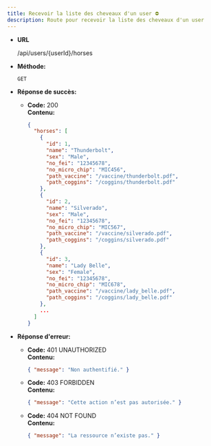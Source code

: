 ```yaml
---
title: Recevoir la liste des cheveaux d'un user ⛔
description: Route pour recevoir la liste des cheveaux d'un user
---
```


* **URL**

  /api/users/{userId}/horses

* **Méthode:**
  
  `GET`

* **Réponse de succès:**
  
  * **Code:** 200 <br />
    **Contenu:** 
    ```json
    {
      "horses": [
        {
          "id": 1,
          "name": "Thunderbolt",
          "sex": "Male",
          "no_fei": "12345678",
          "no_micro_chip": "MIC456",
          "path_vaccine": "/vaccine/thunderbolt.pdf",
          "path_coggins": "/coggins/thunderbolt.pdf"
        },
        {
          "id": 2,
          "name": "Silverado",
          "sex": "Male",
          "no_fei": "12345678",
          "no_micro_chip": "MIC567",
          "path_vaccine": "/vaccine/silverado.pdf",
          "path_coggins": "/coggins/silverado.pdf"
        },
        {
          "id": 3,
          "name": "Lady Belle",
          "sex": "Female",
          "no_fei": "12345678",
          "no_micro_chip": "MIC678",
          "path_vaccine": "/vaccine/lady_belle.pdf",
          "path_coggins": "/coggins/lady_belle.pdf"
        },
        ...
      ]
    }
    ```

* **Réponse d'erreur:**

  * **Code:** 401 UNAUTHORIZED <br />
    **Contenu:** 
    ```json
    { "message": "Non authentifié." }
    ```

  * **Code:** 403 FORBIDDEN <br />
    **Contenu:** 
    ```json
    { "message": "Cette action n’est pas autorisée." }
    ```

  * **Code:** 404 NOT FOUND <br />
    **Contenu:** 
    ```json
    { "message": "La ressource n’existe pas." }
    ```
